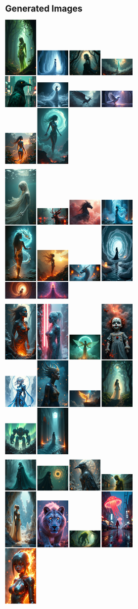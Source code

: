 # Generated Images



<img src="2025_07_04_01.png" width="100"/> <img src="2025_07_04_02.png" width="100"/> <img src="2025_07_04_03.png" width="100"/> <img src="2025_07_04_04.png" width="100"/> <img src="2025_07_04_05.png" width="100"/> <img src="2025_07_04_06.png" width="100"/> <img src="2025_07_04_07.png" width="100"/> <img src="2025_07_04_08.png" width="100"/> <img src="2025_07_04_09.png" width="100"/> <img src="2025_07_04_10.png" width="100"/>

<img src="2025_07_04_11.png" width="100"/> <img src="2025_07_04_12.png" width="100"/> <img src="2025_07_04_13.png" width="100"/> <img src="2025_07_04_14.png" width="100"/> <img src="2025_07_04_15.png" width="100"/> <img src="2025_07_04_16.png" width="100"/> <img src="2025_07_04_17.png" width="100"/> <img src="2025_07_04_18.png" width="100"/> <img src="2025_07_04_19.png" width="100"/> <img src="2025_07_04_20.png" width="100"/>

<img src="2025_07_04_21.png" width="100"/> <img src="2025_07_04_22.png" width="100"/> <img src="2025_07_04_23.png" width="100"/> <img src="2025_07_04_24.png" width="100"/> <img src="2025_07_04_25.png" width="100"/> <img src="2025_07_04_26.png" width="100"/> <img src="2025_07_04_27.png" width="100"/> <img src="2025_07_04_28.png" width="100"/> <img src="2025_07_04_29.png" width="100"/> <img src="2025_07_04_30.png" width="100"/>

<img src="2025_07_04_31.png" width="100"/> <img src="2025_07_04_32.png" width="100"/> <img src="2025_07_04_33.png" width="100"/> <img src="2025_07_04_34.png" width="100"/> <img src="2025_07_04_35.png" width="100"/> <img src="2025_07_04_36.png" width="100"/> <img src="2025_07_04_37.png" width="100"/> <img src="2025_07_04_38.png" width="100"/> <img src="2025_07_04_39.png" width="100"/>